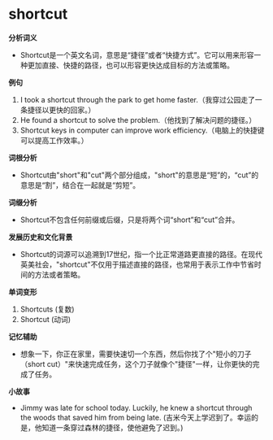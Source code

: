 # shortcut

**分析词义**

  

*   Shortcut是一个英文名词，意思是“捷径”或者“快捷方式”。它可以用来形容一种更加直接、快捷的路径，也可以形容更快达成目标的方法或策略。

  

**例句**

  

1.  I took a shortcut through the park to get home faster.（我穿过公园走了一条捷径以更快的回家。）
2.  He found a shortcut to solve the problem.（他找到了解决问题的捷径。）
3.  Shortcut keys in computer can improve work efficiency.（电脑上的快捷键可以提高工作效率。）

  

**词根分析**

  

*   Shortcut由"short"和"cut"两个部分组成，"short"的意思是“短”的，“cut”的意思是“割”，结合在一起就是“剪短”。

  

**词缀分析**

  

*   Shortcut不包含任何前缀或后缀，只是将两个词“short”和“cut”合并。

  

**发展历史和文化背景**

  

*   Shortcut的词源可以追溯到17世纪，指一个比正常道路更直接的路径。在现代英美社会，"shortcut"不仅用于描述直接的路径，也常用于表示工作中节省时间的方法或者策略。

  

**单词变形**

  

1.  Shortcuts (复数)
2.  Shortcut (动词)

  

**记忆辅助**

  

*   想象一下，你正在家里，需要快速切一个东西，然后你找了个"短小的刀子（short cut）"来快速完成任务，这个刀子就像个"捷径"一样，让你更快的完成了任务。

  

**小故事**

  

*   Jimmy was late for school today. Luckily, he knew a shortcut through the woods that saved him from being late. (吉米今天上学迟到了。幸运的是，他知道一条穿过森林的捷径，使他避免了迟到。)
